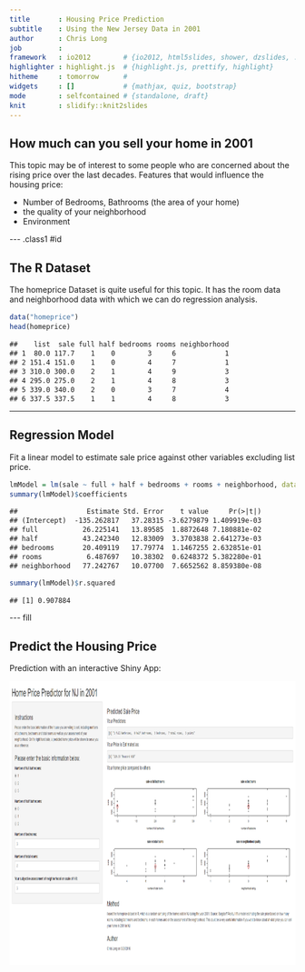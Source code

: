 ```yaml
---
title       : Housing Price Prediction
subtitle    : Using the New Jersey Data in 2001
author      : Chris Long
job         : 
framework   : io2012        # {io2012, html5slides, shower, dzslides, ...}
highlighter : highlight.js  # {highlight.js, prettify, highlight}
hitheme     : tomorrow      # 
widgets     : []            # {mathjax, quiz, bootstrap}
mode        : selfcontained # {standalone, draft}
knit        : slidify::knit2slides
---
```


## How much can you sell your home in 2001

This topic may be of interest to some people who are concerned about the rising price over the last decades. Features that would influence the housing price:

- Number of Bedrooms, Bathrooms (the area of your home)
- the quality of your neighborhood
- Environment

--- .class1 #id

## The R Dataset

The homeprice Dataset is quite useful for this topic. It has the room data and neighborhood data with which we can do regression analysis.



```r
data("homeprice")
head(homeprice)
```

```
##    list  sale full half bedrooms rooms neighborhood
## 1  80.0 117.7    1    0        3     6            1
## 2 151.4 151.0    1    0        4     7            1
## 3 310.0 300.0    2    1        4     9            3
## 4 295.0 275.0    2    1        4     8            3
## 5 339.0 340.0    2    0        3     7            4
## 6 337.5 337.5    1    1        4     8            3
```

---

## Regression Model

Fit a linear model to estimate sale price against other variables excluding list price.

```r
lmModel = lm(sale ~ full + half + bedrooms + rooms + neighborhood, data = homeprice)
summary(lmModel)$coefficients
```

```
##                 Estimate Std. Error    t value     Pr(>|t|)
## (Intercept)  -135.262817   37.28315 -3.6279879 1.409919e-03
## full           26.225141   13.89585  1.8872648 7.180881e-02
## half           43.242340   12.83009  3.3703838 2.641273e-03
## bedrooms       20.409119   17.79774  1.1467255 2.632851e-01
## rooms           6.487697   10.38302  0.6248372 5.382280e-01
## neighborhood   77.242767   10.07700  7.6652562 8.859380e-08
```

```r
summary(lmModel)$r.squared
```

```
## [1] 0.907884
```

---  fill

## Predict the Housing Price

Prediction with an interactive Shiny App:

<img height='500' width = '1000' src="assets/img/ShinyApp.png" />
